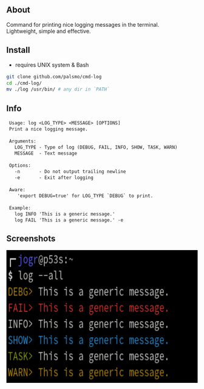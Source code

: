 ## About

Command for printing nice logging messages in the terminal. \
Lightweight, simple and effective.

## Install
* requires UNIX system & Bash

```bash
git clone github.com/palsmo/cmd-log
cd ./cmd-log/
mv ./log /usr/bin/ # any dir in `PATH`
```

## Info

```
 Usage: log <LOG_TYPE> <MESSAGE> [OPTIONS]
 Print a nice logging message.

 Arguments:
   LOG_TYPE - Type of log (DEBUG, FAIL, INFO, SHOW, TASK, WARN)
   MESSAGE  - Text message

 Options:
   -n       - Do not output trailing newline
   -e       - Exit after logging

 Aware:
    'export DEBUG=true' for LOG_TYPE `DEBUG` to print.

 Example:
   log INFO 'This is a generic message.'
   log FAIL 'This is a generic message.' -e
```

## Screenshots

<div>
    <img src="screenshots/001.png" alt="screenshot" width="auto" height="350">
</div>
